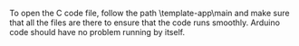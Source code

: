 To open the C code file, follow the path \template-app\main and make sure that all the files are there to ensure that the code runs smoothly. 
Arduino code should have no problem running by itself. 
